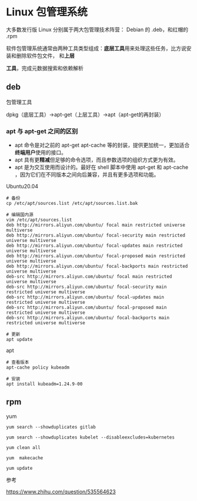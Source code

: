 # Linux 包管理系统

大多数发行版 Linux 分别属于两大包管理技术阵营： Debian 的 .deb，和红帽的 .rpm

软件包管理系统通常由两种工具类型组成：**底层工具**用来处理这些任务，比方说安装和删除软件包文件， 和**上层**

**工具**，完成元数据搜索和依赖解析



## deb

包管理工具

dpkg（底层工具）->apt-get（上层工具）->apt（apt-get的再封装）



### apt 与 apt-get 之间的区别

- apt 命令是对之前的 apt-get apt-cache 等的封装，提供更加统一，更加适合**终端用户**使用的接口。
- apt 具有更**精减**但足够的命令选项，而且参数选项的组织方式更为有效。
- apt 是为交互使用而设计的。最好在 shell 脚本中使用 apt-get 和 apt-cache ，因为它们在不同版本之间向后兼容，并且有更多选项和功能。



Ubuntu20.04

```
# 备份
cp /etc/apt/sources.list /etc/apt/sources.list.bak

# 编辑国内源
vim /etc/apt/sources.list 
deb http://mirrors.aliyun.com/ubuntu/ focal main restricted universe multiverse 
deb http://mirrors.aliyun.com/ubuntu/ focal-security main restricted universe multiverse 
deb http://mirrors.aliyun.com/ubuntu/ focal-updates main restricted universe multiverse 
deb http://mirrors.aliyun.com/ubuntu/ focal-proposed main restricted universe multiverse 
deb http://mirrors.aliyun.com/ubuntu/ focal-backports main restricted universe multiverse 
deb-src http://mirrors.aliyun.com/ubuntu/ focal main restricted universe multiverse 
deb-src http://mirrors.aliyun.com/ubuntu/ focal-security main restricted universe multiverse 
deb-src http://mirrors.aliyun.com/ubuntu/ focal-updates main restricted universe multiverse 
deb-src http://mirrors.aliyun.com/ubuntu/ focal-proposed main restricted universe multiverse 
deb-src http://mirrors.aliyun.com/ubuntu/ focal-backports main restricted universe multiverse

# 更新
apt update
```





apt

```
# 查看版本
apt-cache policy kubeadm

# 安装
apt install kubeadm=1.24.9-00
```



## rpm



yum

```
yum search --showduplicates gitlab

yum search --showduplicates kubelet --disableexcludes=kubernetes

yum clean all

yum  makecache

yum update
```



参考

https://www.zhihu.com/question/535564623

